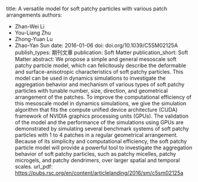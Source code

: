 title: A versatile model for soft patchy particles with various patch arrangements
authors:
- Zhan-Wei Li
- You-Liang Zhu
- Zhong-Yuan Lu
- Zhao-Yan Sun
date: 2016-01-06
doi: doi.org/10.1039/C5SM02125A
publish_types: 期刊文章
publication: Soft Matter
publication_short: Soft Matter
abstract: We propose a simple and general mesoscale soft patchy particle  model, which can felicitously describe the deformable and  surface-anisotropic characteristics of soft patchy particles. This model  can be used in dynamics simulations to investigate the aggregation  behavior and mechanism of various types of soft patchy particles with  tunable number, size, direction, and geometrical arrangement of the  patches. To improve the computational efficiency of this mesoscale model  in dynamics simulations, we give the simulation algorithm that fits the  compute unified device architecture (CUDA) framework of NVIDIA graphics  processing units (GPUs). The validation of the model and the  performance of the simulations using GPUs are demonstrated by simulating  several benchmark systems of soft patchy particles with 1 to 4 patches  in a regular geometrical arrangement. Because of its simplicity and  computational efficiency, the soft patchy particle model will provide a  powerful tool to investigate the aggregation behavior of soft patchy  particles, such as patchy micelles, patchy microgels, and patchy  dendrimers, over larger spatial and temporal scales.
url_pdf: https://pubs.rsc.org/en/content/articlelanding/2016/sm/c5sm02125a
